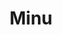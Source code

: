 ---
title: Minu
date: 
draft: false

# descripcion
description : Anillo de plata 925 y nácar

materials: Plata 925

color: Plata y nácar

dimensions: 16ml diámetro

code: 05-23-0576

type: "Anillos"

categories: []

price: $6.740,00

# Images
# first image will be shown in the product page
images:
  # - image: "images/path_to_image"
  # La ubicacion de las imagenes es imagenes/Anillos/Anillos.Plata/05-23-0576-minu
  - image: "./images/anillos/plata/05-23-0576.JPG"
---